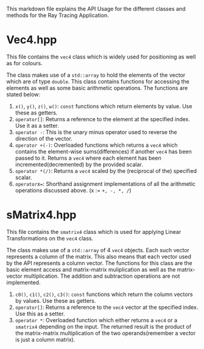 This markdown file explains the API Usage for the different classes and methods for the Ray Tracing Application.

# Vec4.hpp

This file contains the `vec4` class which is widely used for positioning as well as for colours.

The class makes use of a `std::array` to hold the elements of the vector which are of type `double`. This class contains functions for accessing the elements as well as some basic arithmetic operations. The functions are stated below:

1. `x()`, `y()`, `z()`, `w()`: `const` functions which return elements by value. Use these as getters.
2. `operator[]`: Returns a reference to the element at the specified index. Use it as a setter.
3. `operator -`: This is the unary minus operator used to reverse the direction of the vector.
4. `operator +(-)`: Overloaded functions which returns a `vec4` which contains the element-wise sums(differences) if another `vec4` has been passed to it. Returns a `vec4` where each element has been incremented(decremented) by the provided scalar.
5. `operator *(/)`: Returns a `vec4` scaled by the (reciprocal of the) specified scalar.
6. `operator`x`=`: Shorthand assignment implementations of all the arithmetic operations discussed above. (x := `+, -, *, /`)

# sMatrix4.hpp

This file contains the `smatrix4` class which is used for applying Linear Transformations on the `vec4` class.

The class makes use of a `std::array` of 4 `vec4` objects. Each such vector represents a column of the matrix. This also means that each vector used by the API represents a column vector. The functions for this class are the basic element access and matrix-matrix muliplication as well as the matrix-vector multiplication. The addition and subtraction operations are not implemented.

1. `c0()`, `c1()`, `c2()`, `c3()`: `const` functions which return the column vectors by values. Use these as getters.
2. `operator[]`: Returns a reference to the `vec4` vector at the specified index. Use this as a setter.
3. `operator *`: Overloaded function which either returns a `vec4` or a `smatrix4` depending on the input. The returned result is the product of the matrix-matrix multiplication of the two operands(remember a vector is just a column matrix).